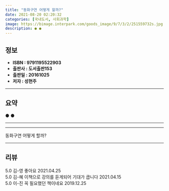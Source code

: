```yaml
---
title: "동화구연 어떻게 할까?"
date: 2021-08-20 02:20:32
categories: [국내도서, 사회과학]
image: https://bimage.interpark.com/goods_image/9/7/3/2/251559732s.jpg
description: ● ●
---
```


## **정보**

- **ISBN : 9791195522903**
- **출판사 : 도서출판153**
- **출판일 : 20161025**
- **저자 : 성현주**

------



## **요약**

●  ●  

------



------


동화구연 어떻게 할까? 

------


## **리뷰** 

5.0 김-영 좋아요 2021.04.25 <br/>5.0 김-혜 이책으로 강의를 듣게되어 기대가 큽니다 2021.04.15 <br/>5.0 이-진 꼭 필요했던 책이네요 2019.12.25 <br/>